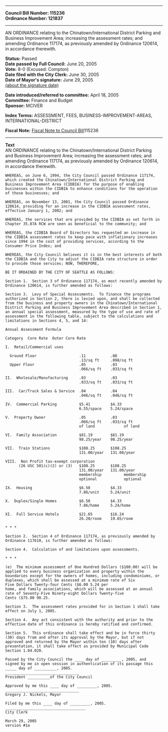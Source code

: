 * * * * *  
  
**Council Bill Number: [](#h0)[](#h2)115236**   
**Ordinance Number: 121837**  
  
* * * * *  
  
AN ORDINANCE relating to the Chinatown/International District Parking and Business Improvement Area; increasing the assessment rates; and amending Ordinance 117174, as previously amended by Ordinance 120614, in accordance therewith.  
  
**Status:** Passed   
**Date passed by Full Council:** June 20, 2005   
**Vote:** 8-0 (Excused: Compton)   
**Date filed with the City Clerk:** June 30, 2005   
**Date of Mayor's signature:** June 29, 2005   
[(about the signature date)](/~public/approvaldate.htm)   
  
  
**Date introduced/referred to committee:** April 18, 2005   
**Committee:** Finance and Budget   
**Sponsor:** MCIVER   
  
**Index Terms:** ASSESSMENT, FEES, BUSINESS-IMPROVEMENT-AREAS, INTERNATIONAL-DISTRICT  
  
**Fiscal Note:** [Fiscal Note to Council Bill](http://clerk.seattle.gov/~public/fnote/115236.htm)[](#h1)[](#h3)115236  
  
* * * * *  
  
**Text**  
    AN ORDINANCE relating to the Chinatown/International District Parking  
    and Business Improvement Area; increasing the assessment rates; and  
    amending Ordinance 117174, as previously amended by Ordinance 120614,  
    in accordance therewith.  
  
    WHEREAS, on June 6, 1994, the City Council passed Ordinance 117174,  
    which created the Chinatown/International District Parking and  
    Business Improvement Area (CIDBIA) for the purpose of enabling  
    businesses within the CIDBIA to enhance conditions for the operation  
    of those businesses; and  
  
    WHEREAS, on November 13, 2001, the City Council passed Ordinance  
    120614, providing for an increase in the CIDBIA assessment rates,  
    effective January 1, 2002; and  
  
    WHEREAS, the services that are provided by the CIDBIA as set forth in  
    Chapter 35.87A RCW are seen as beneficial to the community; and  
  
    WHEREAS, the CIDBIA Board of Directors has requested an increase in  
    the CIDBIA assessment rates to keep pace with inflationary increases  
    since 1994 in the cost of providing services, according to the  
    Consumer Price Index; and  
  
    WHEREAS, the City Council believes it is in the best interests of both  
    the CIDBIA and the City to adjust the CIDBIA rate structure in order  
    to provide those services; NOW, THEREFORE,  
  
    BE IT ORDAINED BY THE CITY OF SEATTLE AS FOLLOWS:  
  
    Section 1.  Section 3 of Ordinance 117174, as most recently amended by  
    Ordinance 120614, is further amended as follows:  
  
    Section 3.  Levy of Special Assessments.  To finance the programs  
    authorized in Section 2, there is levied upon, and shall be collected  
    from the business and property owners in the Chinatown/International  
    District Parking and Business Improvement Area described in Section 1,  
    an annual special assessment, measured by the type of use and rate of  
    assessment in the following table, subject to the calculations and  
    limitations in Sections 4, 5, and 14:  
  
    Annual Assessment Formula  
  
    Category  Core Rate  Outer Core Rate  
  
    I.  Retail/Commercial uses  
  
      Ground Floor                   .11           .08  
                                     .13/sq ft     .098/sq ft  
      Upper Floor                    .05           .03  
                                     .066/sq ft    .033/sq ft  
  
    II.  Wholesale/Manufacturing     .03           .03  
                                     .033/sq ft    .033/sq ft  
  
    III.  Car/Truck Sales & Service  .04           .04  
                                     .046/sq ft    .046/sq ft  
  
    IV.  Commercial Parking          $5.41         $4.33  
                                     6.55/space    5.24/space  
  
    V.  Property Owner               .05           .03  
                                     .066/sq ft    .033/sq ft  
                                     of land             of land  
  
    VI.  Family Association          $81.19        $81.19  
                                     98.25/year    98.25/year  
  
    VII.  Train Stations             $108.25       $108.25  
                                     131.00/year   131.00/year  
  
    VIII.  Non Profit tax-exempt corporation  
          (26 USC 501(c)(2) or (3)   $108.25       $108.25  
                                     131.00/year   131.00/year  
                                     membership          membership  
                                     optional            optional  
  
    IX.  Housing                     $6.50         $4.33  
                                     7.86/unit     5.24/unit  
  
    X.  Duplex/Single Homes          $6.50         $4.33  
                                     7.86/home     5.24/home  
  
    XI.  Full Service Hotels         $21.65        $16.24  
                                     26.20/room    19.65/room  
  
    * * *  
  
    Section 2.  Section 4 of Ordinance 117174, as previously amended by  
    Ordinance 117610, is further amended as follows:  
  
    Section 4.  Calculation of and limitations upon assessments.  
  
    * * *  
  
    (e)  The minimum assessment of One Hundred Dollars ($100.00) will be  
    applied to every business organization and property within the  
    boundaries except for the owners of homes, including condominiums, or  
    duplexes, which shall be assessed at a minimum rate of Six   
    Five Dollars Twenty-four Cents ($6.00 5.24 per  
    home, and family associations, which will be assessed at an annual  
    rate of Seventy-Five Ninety-eight Dollars Twenty-five  
    Cents ($75.00 98.25.  
  
    Section 3.  The assessment rates provided for in Section 1 shall take  
    effect on July 1, 2005.  
  
    Section 4.  Any act consistent with the authority and prior to the  
    effective date of this ordinance is hereby ratified and confirmed.  
  
    Section 5.  This ordinance shall take effect and be in force thirty  
    (30) days from and after its approval by the Mayor, but if not  
    approved and returned by the Mayor within ten (10) days after  
    presentation, it shall take effect as provided by Municipal Code  
    Section 1.04.020.  
  
    Passed by the City Council the ____ day of _________, 2005, and  
    signed by me in open session in authentication of its passage this  
    _____ day of __________, 2005.  
    _________________________________  
    President __________of the City Council  
  
    Approved by me this ____ day of _________, 2005.  
    _________________________________  
    Gregory J. Nickels, Mayor  
  
    Filed by me this ____ day of _________, 2005.  
    ____________________________________  
    City Clerk  
  
    March 29, 2005  
    version #1a  
